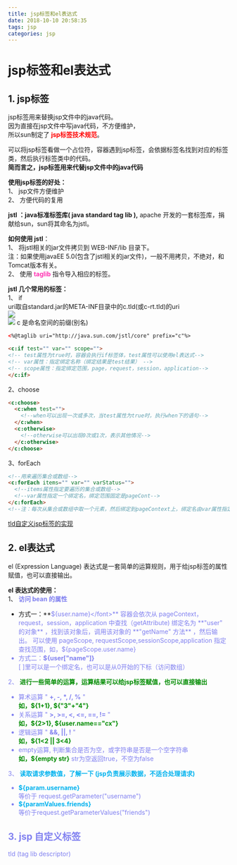 ```yaml
---
title: jsp标签和el表达式
date: 2018-10-10 20:58:35
tags: jsp
categories: jsp
---
```

# jsp标签和el表达式

## 1. jsp标签
jsp标签用来替换jsp文件中的java代码。    
因为直接在jsp文件中写java代码，不方便维护，  
所以sun制定了 **<font color=red>jsp标签技术规范</font>**。  

可以将jsp标签看做一个占位符，容器遇到jsp标签，会依据标签名找到对应的标签类，然后执行标签类中的代码。  
**简而言之，jsp标签用来代替jsp文件中的java代码**   

**使用jsp标签的好处：**  
1、 jsp文件方便维护  
2、 方便代码的复用  

**jstl ：java标准标签库( java standard tag lib ),** apache 开发的一套标签库，捐献给sun，sun将其命名为jstl。

**如何使用 jstl**：  
1、 将jstl相关的jar文件拷贝到 WEB-INF/lib 目录下。   
注：如果使用javaEE 5.0(包含了jstl相关的jar文件)，一般不用拷贝，不绝对，和Tomcat版本有关。      
2、 使用 **<font color='#FF34B3'>taglib</font>**  指令导入相应的标签。  

**jstl 几个常用的标签：**   
1、 if  
uri取自standard.jar的META-INF目录中的c.tld(或c-rt.tld)的uri  
![](https://mitre.oss-cn-hangzhou.aliyuncs.com/blog-2018-09/jsp-taglib1.png)  
![](https://mitre.oss-cn-hangzhou.aliyuncs.com/blog-2018-09/jsp-taglib2.png)
c 是命名空间的前缀(别名)
```html
<%@taglib uri="http://java.sun.com/jstl/core" prefix="c"%>

<c:if test="" var="" scope="">  
<!-- test属性为true时，容器会执行if标签体，test属性可以使用el表达式-->
<!-- var属性：指定绑定名称（绑定结果是test结果） -->
<!-- scope属性：指定绑定范围，page，request，session，application-->
</c:if>
```
2、choose  
```html
<c:choose>
  <c:when test="">
    <!--when可以出现一次或多次，当test属性为true时，执行when下的语句-->
  </c:when>
  <c:otherwise>
    <!--otherwise可以出现0次或1次，表示其他情况-->
  </c:otherwise>
</c:choose>
```
3、forEach  
```html
<!--用来遍历集合或数组-->
<c:forEach items="" var="" varStatus="">
  <!--items属性指定要遍历的集合或数组-->
  <!--var属性指定一个绑定名，绑定范围固定是pageCont-->
</c:forEach>
<!--注：每次从集合或数组中取一个元素，然后绑定到pageContext上，绑定名由var属性指定-->
```
[tld自定义jsp标签的实现](#1)
## 2. el表达式
el (Expression Language) 表达式是一套简单的运算规则，用于给jsp标签的属性赋值，也可以直接输出。  

**el 表达式的使用：**  
1、 **<font color='#8080f0'>访问 bean 的属性</font>**  
* 方式一：**<font color='#8080f0'>${user.name}</font>**  
容器会依次从 pageContext，request，session，application 中查找（getAttribute) 绑定名为 **"user" 的对象** ，找到该对象后，调用该对象的 **"getName" 方法** ，然后输出。  
可以使用 pageScope, requestScope,sessionScope,application 指定查找范围，如，${pageScope.user.name}  
* 方式二：**<font color='#8080f0'>${user["name"]}</font>**  
[ ]里可以是一个绑定名，也可以是从0开始的下标（访问数组）  

2、 **<font color='#008B00'>进行一些简单的运算，运算结果可以给jsp标签赋值，也可以直接输出</font>**  
* 算术运算 " **+, -, \*, /, %** "  
**<font color='#008B00'>如，${1+1}, ${"3"+"4"}</font>**
* 关系运算 " **>, >=, <, <=, ==, !=** "  
**<font color='#008B00'>如，${2>1}, ${user.name=="cx"}</font>**  
* 逻辑运算 " **&&, ||, !** "  
**<font color='#008B00'>如，${1<2 || 3<4} </font>**  
* empty运算, 判断集合是否为空，或字符串是否是一个空字符串  
**<font color='#008B00'>如，${empty str}</font>** str为空返回true，不空为false  

3、 **<font color='#00B2EE'>读取请求参数值，了解一下 (jsp负责展示数据，不适合处理请求)</font>**  
* **<font color='#00B2EE'>${param.username}</font>**  
等价于 request.getParameter("username")  
* **<font color='#00B2EE'>${paramValues.friends}</font>**  
等价于request.getParameterValues("friends")  

<h2 id="1">3. jsp 自定义标签</h2>
tld (tag lib descriptor)
